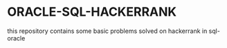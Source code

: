 # ORACLE-SQL-HACKERRANK
this repository contains some basic problems solved on hackerrank in sql-oracle
